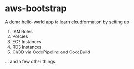 # aws-bootstrap

A demo hello-world app to learn cloudformation by setting up

1. IAM Roles
2. Policies
3. EC2 Instances
4. RDS Instances
5. CI/CD via CodePipeline and CodeBuild

... and a few other things.
